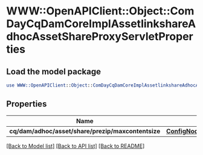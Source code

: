 # WWW::OpenAPIClient::Object::ComDayCqDamCoreImplAssetlinkshareAdhocAssetShareProxyServletProperties

## Load the model package
```perl
use WWW::OpenAPIClient::Object::ComDayCqDamCoreImplAssetlinkshareAdhocAssetShareProxyServletProperties;
```

## Properties
Name | Type | Description | Notes
------------ | ------------- | ------------- | -------------
**cq/dam/adhoc/asset/share/prezip/maxcontentsize** | [**ConfigNodePropertyInteger**](ConfigNodePropertyInteger.md) |  | [optional] 

[[Back to Model list]](../README.md#documentation-for-models) [[Back to API list]](../README.md#documentation-for-api-endpoints) [[Back to README]](../README.md)


